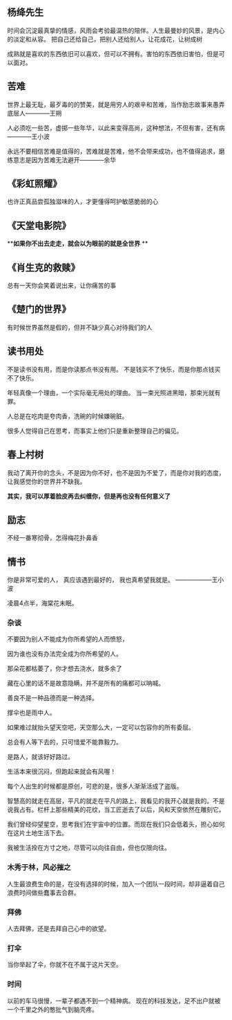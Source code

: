 ## 杨绛先生

时间会沉淀最真挚的情感，风雨会考验最温热的陪伴。人生最曼妙的风景，是内心的淡定和从容。
把自己还给自己，把别人还给别人，让花成花，让树成树

成熟就是喜欢的东西依旧可以喜欢，但可以不拥有。害怕的东西依旧害怕，但是可以面对。

## 苦难

世界上最无耻，最歹毒的的赞美，就是用穷人的艰辛和苦难，当作励志故事来愚弄底层人————王朔

人必须吃一些苦，虚掷一些年华，以此来变得高尚，这种想法，不但有害，还有病————王小波

永远不要相信苦难是值得的，苦难就是苦难，他不会带来成功，也不值得追求，磨练意志是因为苦难无法避开————余华

## 《彩虹照耀》

也许正真品尝孤独滋味的人，才更懂得呵护敏感脆弱的心

## 《天堂电影院》

****如果你不出去走走，就会以为眼前的就是全世界**
**
## 《肖生克的救赎》

总有一天你会笑着说出来，让你痛苦的事
## 《楚门的世界》

有时候世界虽然是假的，但并不缺少真心对待我们的人

## 读书用处

不是读书没有用，而是你读那点书没有用。
不是钱买不了快乐，而是你那点钱买不了快乐。

年轻真像一个理由，一个实际毫无用处的理由。
当一束光照进黑暗，那束光就有罪。

人总是在吃肉是夸肉香，洗碗的时候嫌碗脏。

很多人觉得自己在思考，而事实上他们只是重新整理自己的偏见。


## 春上村树

  我动了离开你的念头，不是因为你不好，也不是因为不爱了，而是你对我的态度，让我感觉你的世界并不缺我。

  **其实，我可以厚着脸皮再去纠缠你，但是再也没有任何意义了**

## 励志

  不经一番寒彻骨，怎得梅花扑鼻香

## 情书
  你是非常可爱的人，
  真应该遇到最好的，
  我也真希望我就是。 ——————王小波

  凌晨4点半，海棠花未眠。

### 杂谈

  不要因为别人不能成为你所希望的人而愤怒，

  因为谁也没有办法完全成为你所希望的人。

  那朵花都枯萎了，你才想去浇水，就多余了

  藏在心里的话不是故意隐瞒，并不是所有的痛都可以呐喊。

  善良不是一种品德而是一种选择。

  撑伞也是雨中人。

  如果难过就抬头望天空吧，天空那么大，一定可以包容你的所有委屈。

  总会有人等下去的，只可惜爱不能靠毅力。

  是路人，就该好好路过。

  生活本来很沉闷，但跑起来就会有风喔！

  每个人出生的时候都是原创，可悲的是，很多人渐渐活成了盗版。

  智慧高的就走在高层，平凡的就走在平凡的路上，我看见的我开心就是我的。不是说我占有。栏杆上那些精美的花纹，当工匠逝去了以后，风和天空依然在雕刻它。

  我们曾经仰望星空，思考我们在宇宙中的位置。而现在我们只会低着头，担心如何在这片土地生活下去。

  我被生活拴在方寸之地，尽管可以向往自由，但也仅限向往。
### 木秀于林，风必摧之

 人生最浪费生命的是，在没有选择的时候，加入一个团队一段时间，却非逼着自己浪费时间做些蠢事去合群。

### 拜佛

 人去拜佛，还是去拜自己心中的欲望。

### 打伞
 当你举起了伞，你就不在不属于这片天空。

### 时间
  以前的车马很慢，一辈子都遇不到一个精神病。
  现在的科技发达，足不出户就被一个千里之外的憨批气到脑壳疼。

